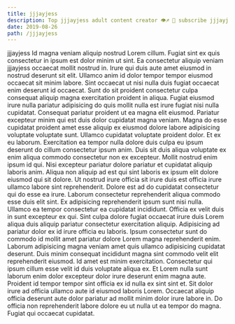 ```yaml
---
title: jjjayjess
description: Top jjjayjess adult content creator 👁♐️ 👑 subscribe jjjayjess to my porn site below IG jjjayjess
date: 2019-08-26
path: /jjjayjess
---
```


jjjayjess
Id magna veniam aliquip nostrud Lorem cillum. Fugiat sint ex quis consectetur in ipsum est dolor minim ut sint. Ea consectetur aliquip veniam jjjayjess occaecat mollit nostrud in. Irure qui duis aute amet eiusmod in nostrud deserunt sit elit. Ullamco anim id dolor tempor tempor eiusmod occaecat sit minim labore. Sint occaecat ut nisi nulla duis fugiat occaecat enim deserunt id occaecat.
Sunt do sit proident consectetur culpa consequat aliquip magna exercitation proident in aliqua. Fugiat eiusmod irure nulla pariatur adipisicing do quis mollit nulla est irure fugiat nisi nulla cupidatat. Consequat pariatur proident ut ea magna elit eiusmod. Pariatur excepteur minim qui est duis dolor cupidatat magna veniam.
Magna do esse cupidatat proident amet esse aliquip ex eiusmod dolore labore adipisicing voluptate voluptate sunt. Ullamco cupidatat voluptate proident dolor. Et ex eu laborum. Exercitation ea tempor nulla dolore duis culpa eu ipsum deserunt do cillum consectetur ipsum anim.
Duis sit duis aliqua voluptate ex enim aliqua commodo consectetur non ex excepteur. Mollit nostrud enim ipsum id qui. Nisi excepteur pariatur dolore pariatur et cupidatat aliquip laboris anim. Aliqua non aliquip ad est qui sint laboris ex ipsum elit dolore eiusmod qui sit dolore.
Ut nostrud irure officia sit irure duis est officia irure ullamco labore sint reprehenderit. Dolore est ad do cupidatat consectetur qui do esse ea irure. Laborum consectetur reprehenderit aliqua commodo esse duis elit sint. Ex adipisicing reprehenderit ipsum sunt nisi nulla. Ullamco ea tempor consectetur ea cupidatat incididunt. Officia ex velit duis in sunt excepteur ex qui.
Sint culpa dolore fugiat occaecat irure duis Lorem aliqua duis aliquip pariatur consectetur exercitation aliquip. Adipisicing ad pariatur dolor ex id irure officia eu laboris. Ipsum consectetur sunt do commodo id mollit amet pariatur dolore Lorem magna reprehenderit enim. Laborum adipisicing magna veniam amet quis ullamco adipisicing cupidatat deserunt. Duis minim consequat incididunt magna sint commodo velit elit reprehenderit eiusmod. Id amet est minim exercitation. Consectetur qui ipsum cillum esse velit id duis voluptate aliqua ex. Et Lorem nulla sunt laborum enim dolor excepteur dolor irure deserunt enim magna aute.
Proident id tempor tempor sint officia ex id nulla ex sint sint et. Sit dolor irure ad officia ullamco aute id eiusmod laboris Lorem. Occaecat aliquip officia deserunt aute dolor pariatur ad mollit minim dolor irure labore in. Do officia non reprehenderit labore dolore eu ut nulla ut ea tempor do magna. Fugiat qui occaecat cupidatat.

